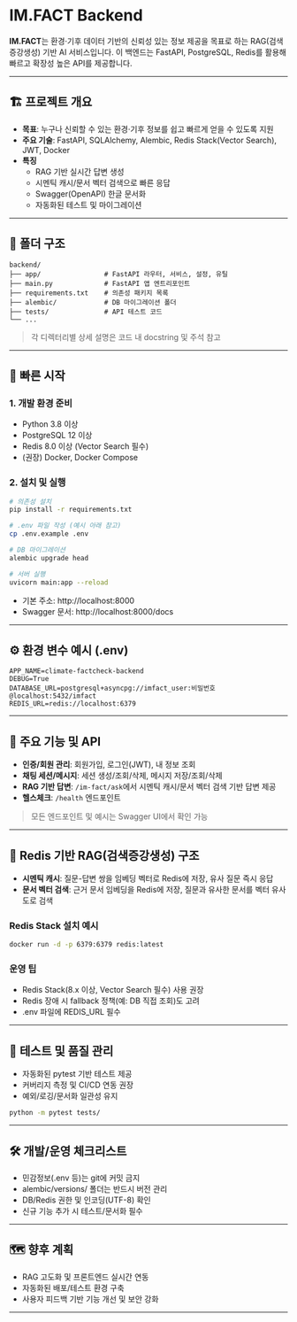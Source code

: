# IM.FACT Backend

**IM.FACT**는 환경·기후 데이터 기반의 신뢰성 있는 정보 제공을 목표로 하는 RAG(검색증강생성) 기반 AI 서비스입니다. 이 백엔드는 FastAPI, PostgreSQL, Redis를 활용해 빠르고 확장성 높은 API를 제공합니다.

---

## 🏗️ 프로젝트 개요

- **목표**: 누구나 신뢰할 수 있는 환경·기후 정보를 쉽고 빠르게 얻을 수 있도록 지원
- **주요 기술**: FastAPI, SQLAlchemy, Alembic, Redis Stack(Vector Search), JWT, Docker
- **특징**
  - RAG 기반 실시간 답변 생성
  - 시멘틱 캐시/문서 벡터 검색으로 빠른 응답
  - Swagger(OpenAPI) 한글 문서화
  - 자동화된 테스트 및 마이그레이션

---

## 📂 폴더 구조

```
backend/
├── app/                # FastAPI 라우터, 서비스, 설정, 유틸
├── main.py             # FastAPI 앱 엔트리포인트
├── requirements.txt    # 의존성 패키지 목록
├── alembic/            # DB 마이그레이션 폴더
├── tests/              # API 테스트 코드
└── ...
```
> 각 디렉터리별 상세 설명은 코드 내 docstring 및 주석 참고

---

## 🚀 빠른 시작

### 1. 개발 환경 준비

- Python 3.8 이상
- PostgreSQL 12 이상
- Redis 8.0 이상 (Vector Search 필수)
- (권장) Docker, Docker Compose

### 2. 설치 및 실행

```bash
# 의존성 설치
pip install -r requirements.txt

# .env 파일 작성 (예시 아래 참고)
cp .env.example .env

# DB 마이그레이션
alembic upgrade head

# 서버 실행
uvicorn main:app --reload
```
- 기본 주소: http://localhost:8000
- Swagger 문서: http://localhost:8000/docs

---

## ⚙️ 환경 변수 예시 (.env)

```env
APP_NAME=climate-factcheck-backend
DEBUG=True
DATABASE_URL=postgresql+asyncpg://imfact_user:비밀번호@localhost:5432/imfact
REDIS_URL=redis://localhost:6379
```

---

## 🔑 주요 기능 및 API

- **인증/회원 관리**: 회원가입, 로그인(JWT), 내 정보 조회
- **채팅 세션/메시지**: 세션 생성/조회/삭제, 메시지 저장/조회/삭제
- **RAG 기반 답변**: `/im-fact/ask`에서 시멘틱 캐시/문서 벡터 검색 기반 답변 제공
- **헬스체크**: `/health` 엔드포인트

> 모든 엔드포인트 및 예시는 Swagger UI에서 확인 가능

---

## 🧠 Redis 기반 RAG(검색증강생성) 구조

- **시멘틱 캐시**: 질문-답변 쌍을 임베딩 벡터로 Redis에 저장, 유사 질문 즉시 응답
- **문서 벡터 검색**: 근거 문서 임베딩을 Redis에 저장, 질문과 유사한 문서를 벡터 유사도로 검색

### Redis Stack 설치 예시

```bash
docker run -d -p 6379:6379 redis:latest
```

### 운영 팁

- Redis Stack(8.x 이상, Vector Search 필수) 사용 권장
- Redis 장애 시 fallback 정책(예: DB 직접 조회)도 고려
- .env 파일에 REDIS_URL 필수

---

## 🧪 테스트 및 품질 관리

- 자동화된 pytest 기반 테스트 제공
- 커버리지 측정 및 CI/CD 연동 권장
- 예외/로깅/문서화 일관성 유지

```bash
python -m pytest tests/
```

---

## 🛠️ 개발/운영 체크리스트

- 민감정보(.env 등)는 git에 커밋 금지
- alembic/versions/ 폴더는 반드시 버전 관리
- DB/Redis 권한 및 인코딩(UTF-8) 확인
- 신규 기능 추가 시 테스트/문서화 필수

---

## 🗺️ 향후 계획

- RAG 고도화 및 프론트엔드 실시간 연동
- 자동화된 배포/테스트 환경 구축
- 사용자 피드백 기반 기능 개선 및 보안 강화

---
